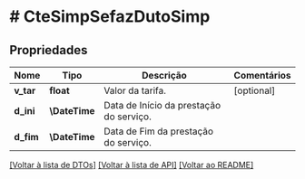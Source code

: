 # # CteSimpSefazDutoSimp

## Propriedades

Nome | Tipo | Descrição | Comentários
------------ | ------------- | ------------- | -------------
**v_tar** | **float** | Valor da tarifa. | [optional]
**d_ini** | **\DateTime** | Data de Início da prestação do serviço. |
**d_fim** | **\DateTime** | Data de Fim da prestação do serviço. |

[[Voltar à lista de DTOs]](../../README.md#models) [[Voltar à lista de API]](../../README.md#endpoints) [[Voltar ao README]](../../README.md)
